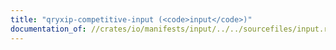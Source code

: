 ```yaml
---
title: "qryxip-competitive-input (<code>input</code>)"
documentation_of: //crates/io/manifests/input/../../sourcefiles/input.rs
---
```


